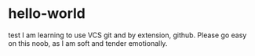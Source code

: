 # hello-world
test
I am learning to use VCS git and by extension, github.
Please go easy on this noob, as I am soft and tender emotionally.
